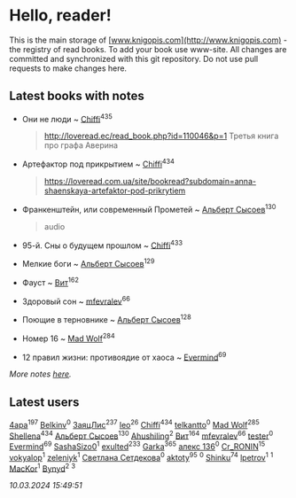 # Hello, reader!
This is the main storage of [www.knigopis.com](http://www.knigopis.com) - the registry of read books.
To add your book use www-site. All changes are committed and synchronized with this git repository.
Do not use pull requests to make changes here.


## Latest books with notes
* Они не люди ~ [Chiffi](users/105/105831994080785626680-google)<sup>435</sup>
    > http://loveread.ec/read_book.php?id=110046&p=1
    > Третья книга про графа Аверина

* Артефактор под прикрытием ~ [Chiffi](users/105/105831994080785626680-google)<sup>434</sup>
    > https://loveread.com.ua/site/bookread?subdomain=anna-shaenskaya-artefaktor-pod-prikrytiem

* Франкенштейн, или современный Прометей ~ [Альберт Сысоев](users/474/47446642-vkontakte)<sup>130</sup>
    > audio

* 95-й. Сны о будущем прошлом ~ [Chiffi](users/105/105831994080785626680-google)<sup>433</sup>

* Мелкие боги ~ [Альберт Сысоев](users/474/47446642-vkontakte)<sup>129</sup>

* Фауст ~ [Вит](users/300/300273923-vkontakte)<sup>162</sup>

* Здоровый сон ~ [mfevralev](users/140/140966150-vkontakte)<sup>66</sup>

* Поющие в терновнике ~ [Альберт Сысоев](users/474/47446642-vkontakte)<sup>128</sup>

* Номер 16 ~ [Mad Wolf](users/947/94738840-vkontakte)<sup>284</sup>

* 12 правил жизни: противоядие от хаоса ~ [Evermind](users/302/302928912-vkontakte)<sup>69</sup>


_More notes [here](latest_books_with_notes.md)._


## Latest users
[4apa](users/117/117392596378069249667-google)<sup>197</sup> 
[Belkinv](users/117/117655821011958723100-google)<sup>0</sup> 
[ЗаяцЛис](users/112/112388384595246311466-google)<sup>237</sup> 
[leo](users/106/106915386474260202605-google)<sup>26</sup> 
[Chiffi](users/105/105831994080785626680-google)<sup>434</sup> 
[telkantto](users/105/105132765868492364316-google)<sup>0</sup> 
[Mad Wolf](users/947/94738840-vkontakte)<sup>285</sup> 
[Shellena](users/134/13413591548892934957-mailru)<sup>434</sup> 
[Альберт Сысоев](users/474/47446642-vkontakte)<sup>130</sup> 
[Ahushiling](users/116/116407812532669338806-google)<sup>2</sup> 
[Вит](users/300/300273923-vkontakte)<sup>164</sup> 
[mfevralev](users/140/140966150-vkontakte)<sup>66</sup> 
[tester](users/116/116424012935321035501-google)<sup>0</sup> 
[Evermind](users/302/302928912-vkontakte)<sup>69</sup> 
[SashaSizo0](users/117/117932212421048968285-google)<sup>1</sup> 
[exulted](users/100/100599204551896265722-google)<sup>233</sup> 
[Garka](users/115/115753719718250012620-google)<sup>365</sup> 
[алекс 136](users/184/18475011-vkontakte)<sup>0</sup> 
[Cr_RONIN](users/112/112090473416384685204-google)<sup>15</sup> 
[vokyalop](users/320/32096418-yandex)<sup>1</sup> 
[zeleniyk](users/196/19644235-vkontakte)<sup>1</sup> 
[Светлана Сетдекова](users/158/15877369199589457581-mailru)<sup>0</sup> 
[aktoty](users/275/275766107-vkontakte)<sup>95</sup> 
[](users/113/113821158776347521407-google)<sup>0</sup> 
[Shinku](users/109/109176126475581739292-google)<sup>74</sup> 
[lpetrov](users/117/117840259784706659154-google)<sup>1</sup> 
[](users/103/103456291402547350560-google)<sup>1</sup> 
[MacKor](users/110/110996617505160240010-google)<sup>1</sup> 
[Bynyd](users/114/114466008310968989620-google)<sup>2</sup> 
[](users/115/115095777313809768381-google)<sup>3</sup> 


_10.03.2024 15:49:51_
